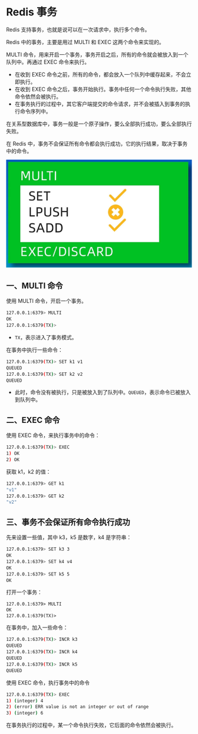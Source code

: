 # Redis 事务

Redis 支持事务，也就是说可以在一次请求中，执行多个命令。

Redis 中的事务，主要是用过 MULTI 和 EXEC 这两个命令来实现的。

MULTI 命令，用来开启一个事务，事务开启之后，所有的命令就会被放入到一个队列中。再通过 EXEC 命令来执行。

- 在收到 EXEC 命令之前，所有的命令，都会放入一个队列中缓存起来，不会立即执行。
- 在收到 EXEC 命令之后，事务开始执行。事务中任何一个命令执行失败，其他命令依然会被执行。
- 在事务执行的过程中，其它客户端提交的命令请求，并不会被插入到事务的执行命令序列中。

在关系型数据库中，事务一般是一个原子操作，要么全部执行成功，要么全部执行失败。

在 Redis 中，事务不会保证所有命令都会执行成功，它的执行结果，取决于事务中的命令。

![Redis事务](NodeAssets/Redis事务.jpg)

## 一、MULTI 命令

使用 MULTI 命令，开启一个事务。

```bash
127.0.0.1:6379> MULTI
OK
127.0.0.1:6379(TX)> 
```

- `TX`，表示进入了事务模式。

在事务中执行一些命令：

```bash
127.0.0.1:6379(TX)> SET k1 v1
QUEUED
127.0.0.1:6379(TX)> SET k2 v2
QUEUED
```

- 此时，命令没有被执行，只是被放入到了队列中。`QUEUED`，表示命令已被放入到队列中。

## 二、EXEC 命令

使用 EXEC 命令，来执行事务中的命令：

```bash
127.0.0.1:6379(TX)> EXEC
1) OK
2) OK
```

获取 k1，k2 的值：

```bash
127.0.0.1:6379> GET k1
"v1"
127.0.0.1:6379> GET k2
"v2"
```

## 三、事务不会保证所有命令执行成功

先来设置一些值，其中 k3，k5 是数字，k4 是字符串：

```bash
127.0.0.1:6379> SET k3 3
OK
127.0.0.1:6379> SET k4 v4
OK
127.0.0.1:6379> SET k5 5
OK
```

打开一个事务：

```basic
127.0.0.1:6379> MULTI
OK
127.0.0.1:6379(TX)> 
```

在事务中，加入一些命令：

```bash
127.0.0.1:6379(TX)> INCR k3
QUEUED
127.0.0.1:6379(TX)> INCR k4
QUEUED
127.0.0.1:6379(TX)> INCR k5
QUEUED
```

使用 EXEC 命令，执行事务中的命令

```bash
127.0.0.1:6379(TX)> EXEC
1) (integer) 4
2) (error) ERR value is not an integer or out of range
3) (integer) 6
```

在事务执行的过程中，某一个命令执行失败，它后面的命令依然会被执行。